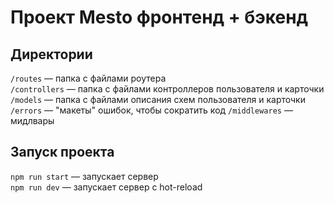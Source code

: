 # Проект Mesto фронтенд + бэкенд

## Директории

`/routes` — папка с файлами роутера  
`/controllers` — папка с файлами контроллеров пользователя и карточки   
`/models` — папка с файлами описания схем пользователя и карточки 
`/errors` — "макеты" ошибок, чтобы сократить код
`/middlewares` — мидлвары 

## Запуск проекта

`npm run start` — запускает сервер   
`npm run dev` — запускает сервер с hot-reload
